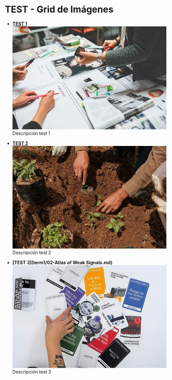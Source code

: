 # TEST - Grid de Imágenes

<div class="grid cards" markdown>

- __[TEST 1](project/project.md)__  
  ![TEST 1](../images/initial-ideas.jpg)  
  Descripción test 1

- __[TEST 2](term1/01-Bootcamp.md)__  
  ![TEST 2](../images/bootcamp.jpg)  
  Descripción test 2

- __[TEST 3](term1/02-Atlas of Weak Signals.md)__  
  ![TEST 3](../images/atlas.jpg)  
  Descripción test 3

</div>